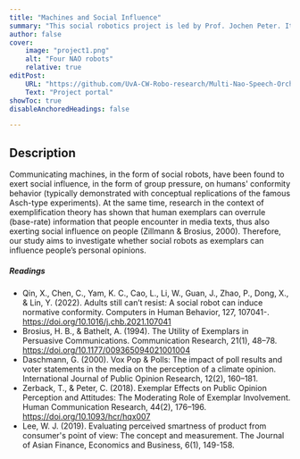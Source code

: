 ```yaml
---
title: "Machines and Social Influence"
summary: "This social robotics project is led by Prof. Jochen Peter. It examines whether social robots (used as exemplars) can influence people’s personal opinions." 
author: false
cover:
    image: "project1.png"
    alt: "Four NAO robots"
    relative: true
editPost:
    URL: "https://github.com/UvA-CW-Robo-research/Multi-Nao-Speech-Orchestration"
    Text: "Project portal"
showToc: true
disableAnchoredHeadings: false

---
```


## Description

Communicating machines, in the form of social robots, have been found to exert social influence, in the form of group pressure, on humans' conformity behavior (typically demonstrated with conceptual replications of the famous Asch-type experiments). At the same time, research in the context of exemplification theory has shown that human exemplars can overrule (base-rate) information that people encounter in media texts, thus also exerting social influence on people (Zillmann & Brosius, 2000). Therefore, our study aims to investigate whether social robots as exemplars can influence people’s personal opinions. 
    

##### Readings

- Qin, X., Chen, C., Yam, K. C., Cao, L., Li, W., Guan, J., Zhao, P., Dong, X., & Lin, Y. (2022). Adults still can’t resist: A social robot can induce normative conformity. Computers in Human Behavior, 127, 107041-. https://doi.org/10.1016/j.chb.2021.107041
- Brosius, H. B., & Bathelt, A. (1994). The Utility of Exemplars in Persuasive Communications. Communication Research, 21(1), 48–78. https://doi.org/10.1177/009365094021001004
- Daschmann, G. (2000). Vox Pop & Polls: The impact of poll results and voter statements in the media on the perception of a climate opinion. International Journal of Public Opinion Research, 12(2), 160–181.
- Zerback, T., & Peter, C. (2018). Exemplar Effects on Public Opinion Perception and Attitudes: The Moderating Role of Exemplar Involvement. Human Communication Research, 44(2), 176–196. https://doi.org/10.1093/hcr/hqx007
- Lee, W. J. (2019). Evaluating perceived smartness of product from consumer's point of view: The concept and measurement. The Journal of Asian Finance, Economics and Business, 6(1), 149-158. 

